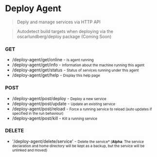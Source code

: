 # Deploy Agent
> Deply and manage services via HTTP API

> Autodetect build targets when deploying via the oscarlundberg/deploy package (Coming Soon)

<h3>GET</h3>
<ul>
    <li>/deploy-agent/get/online - <small>Is agent running</small></li>
    <li>/deploy-agent/get/info - <small>Information about the machine running this agent</small></li>
    <li>/deploy-agent/get/status - <small>Status of services running under this agent</small></li>
    <li>/deploy-agent/get/help - <small>Display this help page</small></li>
</ul>
<h3>POST</h3>
<ul>
    <li>/deploy-agent/post/deploy - <small>Deploy a new service</small></li>
    <li>/deploy-agent/post/update - <small>Update an existing service</small></li>
    <li>/deploy-agent/post/reload - <small>Force a running service to reload (auto updates if specified in the run behaviour)</small></li>
    <li>/deploy-agent/post/kill - <small>Kill a running service</small></li>
</ul>
<h3>DELETE</h3>
<ul><li>'/deploy-agent/delete/service' - <small>Delete the service* (<b>Alpha</b>: The service declaration and home directory will be kept as a backup, but the service will be unlinked and moved)</small></li>
</ul>